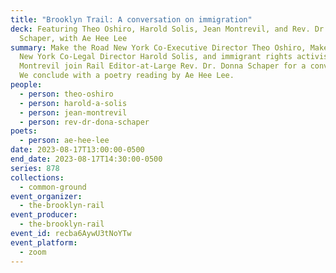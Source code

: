 ```yaml
---
title: "Brooklyn Trail: A conversation on immigration"
deck: Featuring Theo Oshiro, Harold Solis, Jean Montrevil, and Rev. Dr. Donna
  Schaper, with Ae Hee Lee
summary: Make the Road New York Co-Executive Director Theo Oshiro, Make the Road
  New York Co-Legal Director Harold Solis, and immigrant rights activist Jean
  Montrevil join Rail Editor-at-Large Rev. Dr. Donna Schaper for a conversation.
  We conclude with a poetry reading by Ae Hee Lee.
people:
  - person: theo-oshiro
  - person: harold-a-solis
  - person: jean-montrevil
  - person: rev-dr-dona-schaper
poets:
  - person: ae-hee-lee
date: 2023-08-17T13:00:00-0500
end_date: 2023-08-17T14:30:00-0500
series: 878
collections:
  - common-ground
event_organizer:
  - the-brooklyn-rail
event_producer:
  - the-brooklyn-rail
event_id: recba6AywU3tNoYTw
event_platform:
  - zoom
---
```

